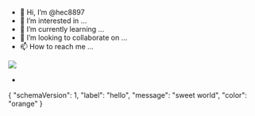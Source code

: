 - 👋 Hi, I’m @hec8897
- 👀 I’m interested in ...
- 🌱 I’m currently learning ...
- 💞️ I’m looking to collaborate on ...
- 📫 How to reach me ...

<img src="https://img.shields.io/badge/Android-3DDC84?style=flat-square&logo=Android&logoColor=white"/>

- 
{
  "schemaVersion": 1,
  "label": "hello",
  "message": "sweet world",
  "color": "orange"
}

<!---
hec8897/hec8897 is a ✨ special ✨ repository because its `README.md` (this file) appears on your GitHub profile.
You can click the Preview link to take a look at your changes.
--->
